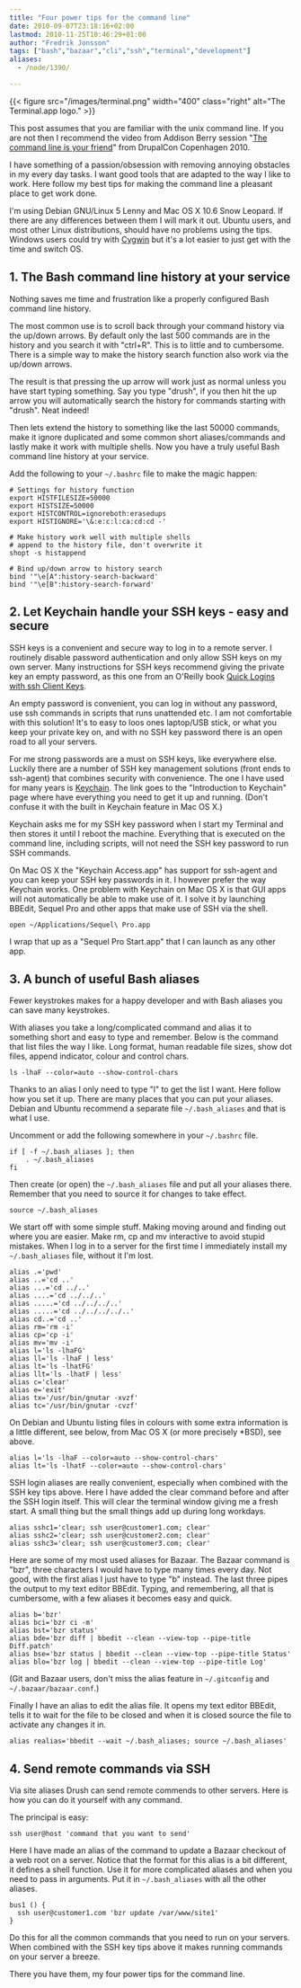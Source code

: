 ```yaml
---
title: "Four power tips for the command line"
date: 2010-09-07T23:18:16+02:00
lastmod: 2010-11-25T10:46:29+01:00
author: "Fredrik Jonsson"
tags: ["bash","bazaar","cli","ssh","terminal","development"]
aliases:
  - /node/1390/

---
```


{{< figure src="/images/terminal.png" width="400" class="right" alt="The Terminal.app logo." >}}

This post assumes that you are familiar with the unix command line. If you are not then I recommend the video from Addison Berry session "[The command line is your friend](http://www.archive.org/details/TheCommandLineIsYourFriend)" from DrupalCon Copenhagen 2010.

I have something of a passion/obsession with removing annoying obstacles in my every day tasks. I want good tools that are adapted to the way I like to work. Here follow my best tips for making the command line a pleasant place to get work done.

I'm using Debian GNU/Linux 5 Lenny and Mac OS X 10.6 Snow Leopard. If there are any differences between them I will mark it out. Ubuntu users, and most other Linux distributions, should have no problems using the tips. Windows users could try with [Cygwin](http://www.cygwin.com/) but it's a lot easier to just get with the time and switch OS.


## 1. The Bash command line history at your service

Nothing saves me time and frustration like a properly configured Bash command line history.

The most common use is to scroll back through your command history via the up/down arrows. By default only the last 500 commands are in the history and you search it with "ctrl+R". This is to little and to cumbersome. There is a simple way to make the history search function also work via the up/down arrows.

The result is that pressing the up arrow will work just as normal unless you have start typing something. Say you type "drush", if you then hit the up arrow you will automatically search the history for commands starting with "drush". Neat indeed!

Then lets extend the history to something like the last 50000 commands, make it ignore duplicated and some common short aliases/commands and lastly make it work with multiple shells. Now you have a truly useful Bash command line history at your service.

Add the following to your `~/.bashrc` file to make the magic happen:

~~~~
# Settings for history function
export HISTFILESIZE=50000
export HISTSIZE=50000
export HISTCONTROL=ignoreboth:erasedups
export HISTIGNORE='\&:e:c:l:ca:cd:cd -'

# Make history work well with multiple shells
# append to the history file, don't overwrite it
shopt -s histappend

# Bind up/down arrow to history search
bind '"\e[A":history-search-backward'
bind '"\e[B":history-search-forward'
~~~~


## 2. Let Keychain handle your SSH keys - easy and secure

SSH keys is a convenient and secure way to log in to a remote server. I routinely disable password authentication and only allow SSH keys on my own server. Many instructions for SSH keys recommend giving the private key an empty password, as this one from an O'Reilly book [Quick Logins with ssh Client Keys](http://oreilly.com/pub/h/66).

An empty password is convenient, you can log in without any password, use ssh commands in scripts that runs unattended etc. I am not comfortable with this solution! It's to easy to loos ones laptop/USB stick, or what you keep your private key on, and with no SSH key password there is an open road to all your servers.

For me strong passwords are a must on SSH keys, like everywhere else. Luckily there are a number of SSH key management solutions (front ends to ssh-agent) that combines security with convenience. The one I have used for many years is [Keychain](http://www.funtoo.org/en/security/keychain/intro/). The link goes to the "Introduction to Keychain" page where have everything you need to get it up and running. (Don't confuse it with the built in Keychain feature in Mac OS X.)

Keychain asks me for my SSH key password when I start my Terminal and then stores it until I reboot the machine. Everything that is executed on the command line, including scripts, will not need the SSH key password to run SSH commands.

On Mac OS X the "Keychain Access.app" has support for ssh-agent and you can keep your SSH key passwords in it. I however prefer the way Keychain works. One problem with Keychain on Mac OS X is that GUI apps will not automatically be able to make use of it. I solve it by launching BBEdit, Sequel Pro and other apps that make use of SSH via the shell.

~~~~
open ~/Applications/Sequel\ Pro.app
~~~~

I wrap that up as a "Sequel Pro Start.app" that I can launch as any other app.


## 3. A bunch of useful Bash aliases

Fewer keystrokes makes for a happy developer and with Bash aliases you can save many keystrokes.

With aliases you take a long/complicated command and alias it to something short and easy to type and remember. Below is the command that list files the way I like. Long format, human readable file sizes, show dot files, append indicator, colour and control chars.

~~~~
ls -lhaF --color=auto --show-control-chars
~~~~

Thanks to an alias I only need to type "l" to get the list I want. Here follow how you set it up. There are many places that you can put your aliases. Debian and Ubuntu recommend a separate file `~/.bash_aliases` and that is what I use.

Uncomment or add the following somewhere in your `~/.bashrc` file.

~~~~
if [ -f ~/.bash_aliases ]; then
    . ~/.bash_aliases
fi
~~~~

Then create (or open) the `~/.bash_aliases` file and put all your aliases there. Remember that you need to source it for changes to take effect.

~~~~
source ~/.bash_aliases
~~~~

We start off with some simple stuff. Making moving around and finding out where you are easier. Make rm, cp and mv interactive to avoid stupid mistakes. When I log in to a server for the first time I immediately install my `~/.bash_aliases` file, without it I'm lost.

~~~~
alias .='pwd'
alias ..='cd ..'
alias ...='cd ../..'
alias ....='cd ../../..'
alias .....='cd ../../../..'
alias .....='cd ../../../../..'
alias cd..='cd ..'
alias rm='rm -i'
alias cp='cp -i'
alias mv='mv -i'
alias l='ls -lhaFG'
alias ll='ls -lhaF | less'
alias lt='ls -lhatFG'
alias llt='ls -lhatF | less'
alias c='clear'
alias e='exit'
alias tx='/usr/bin/gnutar -xvzf'
alias tc='/usr/bin/gnutar -cvzf'
~~~~

On Debian and Ubuntu listing files in colours with some extra information is a little different, see below, from Mac OS X (or more precisely *BSD), see above.

~~~~
alias l='ls -lhaF --color=auto --show-control-chars'
alias lt='ls -lhatF --color=auto --show-control-chars'
~~~~

SSH login aliases are really convenient, especially when combined with the SSH key tips above. Here I have added the clear command before and after the SSH login itself. This will clear the terminal window giving me a fresh start. A small thing but the small things add up during long workdays.

~~~~
alias sshc1='clear; ssh user@customer1.com; clear'
alias sshc2='clear; ssh user@customer2.com; clear'
alias sshc3='clear; ssh user@customer3.com; clear'
~~~~

Here are some of my most used aliases for Bazaar. The Bazaar command is "bzr", three characters I would have to type many times every day. Not good, with the first alias I just have to type "b" instead. The last three pipes the output to my text editor BBEdit. Typing, and remembering, all that is cumbersome, with a few aliases it becomes easy and quick.

~~~~
alias b='bzr'
alias bci='bzr ci -m'
alias bst='bzr status'
alias bde='bzr diff | bbedit --clean --view-top --pipe-title Diff.patch'
alias bse='bzr status | bbedit --clean --view-top --pipe-title Status'
alias blo='bzr log | bbedit --clean --view-top --pipe-title Log'
~~~~

(Git and Bazaar users, don't miss the alias feature in `~/.gitconfig` and `~/.bazaar/bazaar.conf`.)

Finally I have an alias to edit the alias file. It opens my text editor BBEdit, tells it to wait for the file to be closed and when it is closed source the file to activate any changes it in.

~~~~
alias realias='bbedit --wait ~/.bash_aliases; source ~/.bash_aliases'
~~~~



## 4. Send remote commands via SSH

Via site aliases Drush can send remote commends to other servers. Here is how you can do it yourself with any command.

The principal is easy:

~~~~
ssh user@host 'command that you want to send'
~~~~

Here I have made an alias of the command to update a Bazaar checkout of a web root on a server. Notice that the format for this alias is a bit different, it defines a shell function. Use it for more complicated aliases and when you need to pass in arguments. Put it in `~/.bash_aliases` with all the other aliases.

~~~~
bus1 () {
  ssh user@customer1.com 'bzr update /var/www/site1'
}
~~~~

Do this for all the common commands that you need to run on your servers. When combined with the SSH key tips above it makes running commands on your server a breeze.

There you have them, my four power tips for the command line.

